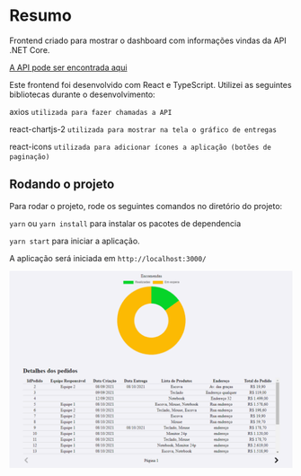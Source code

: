 # Resumo
Frontend criado para mostrar o dashboard com informações vindas da API .NET Core.

[A API pode ser encontrada aqui](https://github.com/rafael399/DashboardApi)

Este frontend foi desenvolvido com React e TypeScript. Utilizei as seguintes bibliotecas durante o desenvolvimento:

axios `utilizada para fazer chamadas a API`

react-chartjs-2 `utilizada para mostrar na tela o gráfico de entregas`

react-icons `utilizada para adicionar ícones a aplicação (botões de paginação)`

## Rodando o projeto
Para rodar o projeto, rode os seguintes comandos no diretório do projeto:

`yarn` ou `yarn install` para instalar os pacotes de dependencia

`yarn start` para iniciar a aplicação.

A aplicação será iniciada em `http://localhost:3000/`

![Dashboard](./dashboard.png)